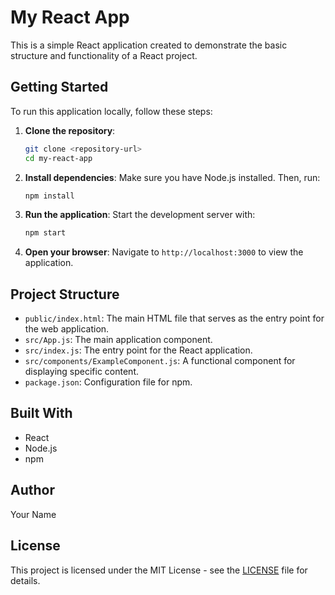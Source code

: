 # My React App

This is a simple React application created to demonstrate the basic structure and functionality of a React project.

## Getting Started

To run this application locally, follow these steps:

1. **Clone the repository**:
   ```bash
   git clone <repository-url>
   cd my-react-app
   ```

2. **Install dependencies**:
   Make sure you have Node.js installed. Then, run:
   ```bash
   npm install
   ```

3. **Run the application**:
   Start the development server with:
   ```bash
   npm start
   ```

4. **Open your browser**:
   Navigate to `http://localhost:3000` to view the application.

## Project Structure

- `public/index.html`: The main HTML file that serves as the entry point for the web application.
- `src/App.js`: The main application component.
- `src/index.js`: The entry point for the React application.
- `src/components/ExampleComponent.js`: A functional component for displaying specific content.
- `package.json`: Configuration file for npm.

## Built With

- React
- Node.js
- npm

## Author

Your Name

## License

This project is licensed under the MIT License - see the [LICENSE](LICENSE) file for details.